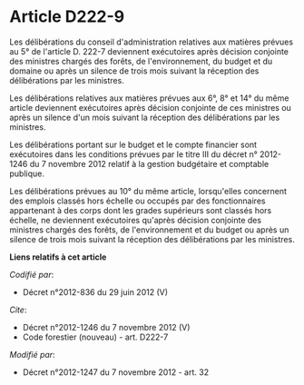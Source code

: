 # Article D222-9

Les délibérations du conseil d'administration relatives aux matières prévues au 5° de l'article D. 222-7 deviennent
exécutoires après décision conjointe des ministres chargés des forêts, de l'environnement, du budget et du domaine ou après
un silence de trois mois suivant la réception des délibérations par les ministres. 

Les délibérations relatives aux matières prévues aux 6°, 8° et 14° du même article deviennent exécutoires après décision
conjointe de ces ministres ou après un silence d'un mois suivant la réception des délibérations par les ministres. 

Les délibérations portant sur le budget et le compte financier sont exécutoires dans les conditions prévues par le titre III
du décret n° 2012-1246 du 7 novembre 2012 relatif à la gestion budgétaire et comptable publique. 

Les délibérations prévues au 10° du même article, lorsqu'elles concernent des emplois classés hors échelle ou occupés par des
fonctionnaires appartenant à des corps dont les grades supérieurs sont classés hors échelle, ne deviennent exécutoires
qu'après décision conjointe des ministres chargés des forêts, de l'environnement et du budget ou après un silence de trois
mois suivant la réception des délibérations par les ministres.

**Liens relatifs à cet article**

_Codifié par_:

  - Décret n°2012-836 du 29 juin 2012 (V)

_Cite_:

  - Décret n°2012-1246 du 7 novembre 2012 (V)
  - Code forestier (nouveau) - art. D222-7

_Modifié par_:

  - Décret n°2012-1247 du 7 novembre 2012 - art. 32
